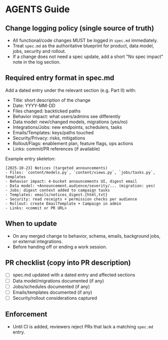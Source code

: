 # AGENTS Guide

## Change logging policy (single source of truth)

- All functional/code changes MUST be logged in `spec.md` immediately.
- Treat `spec.md` as the authoritative blueprint for product, data model, jobs, security and rollout.
- If a change does not need a spec update, add a short "No spec impact" note in the log section.

## Required entry format in spec.md

Add a dated entry under the relevant section (e.g. Part II) with:
- Title: short description of the change
- Date: YYYY-MM-DD
- Files changed: backticked paths
- Behavior impact: what users/admins see differently
- Data model: new/changed models, migrations (yes/no)
- Integrations/Jobs: new endpoints, schedulers, tasks
- Emails/Templates: keys/paths touched
- Security/Privacy: risks, mitigations
- Rollout/Flags: enablement plan, feature flags, ops actions
- Links: commit/PR references (if available)

Example entry skeleton:

```
[2025-10-23] Notices (targeted announcements)
- Files: `content/models.py`, `content/views.py`, `jobs/tasks.py`, templates
- Behavior impact: 4-bucket announcements UI, digest email
- Data model: +Announcement.audience/severity/... (migration: yes)
- Jobs: digest context added to campaign tasks
- Templates: emails/notices_digest.{html,txt}
- Security: read receipts + permission checks per audience
- Rollout: create EmailTemplate + Campaign in admin
- Links: <commit or PR URL>
```

## When to update

- On any merged change to behavior, schema, emails, background jobs, or external integrations.
- Before handing off or ending a work session.

## PR checklist (copy into PR description)

- [ ] spec.md updated with a dated entry and affected sections
- [ ] Data model/migrations documented (if any)
- [ ] Jobs/schedules documented (if any)
- [ ] Emails/templates documented (if any)
- [ ] Security/rollout considerations captured

## Enforcement

- Until CI is added, reviewers reject PRs that lack a matching `spec.md` entry.
